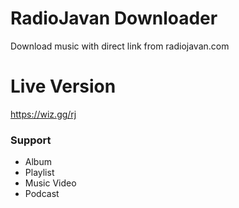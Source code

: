 # RadioJavan Downloader
Download music with direct link from radiojavan.com

# Live Version
https://wiz.gg/rj

### Support
- Album
- Playlist
- Music Video
- Podcast
